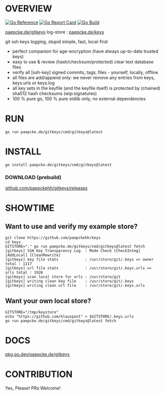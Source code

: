 # OVERVIEW
[![Go Reference](https://pkg.go.dev/badge/paepcke.de/gitkeys.svg)](https://pkg.go.dev/paepcke.de/gitkeys) [![Go Report Card](https://goreportcard.com/badge/paepcke.de/gitkeys)](https://goreportcard.com/report/paepcke.de/gitkeys) [![Go Build](https://github.com/paepckehh/gitkeys/actions/workflows/golang.yml/badge.svg)](https://github.com/paepckehh/gitkeys/actions/workflows/golang.yml)

[paepcke.de/gitkeys](https://paepcke.de/gitkeys/)
log-store : [paepcke.de/keys](https://paepcke.de/keys/)

git ssh keys logging, stupid simple, fast, local-first
 
- perfect companion for age-encryption (have always up-to-date trusted keys)
- easy to use & review (hash/checksum/protected) clear text database files
- verify all [ssh-key] signed commits, tags, files - yourself, locally, offline 
- all files are add/append only: we never remove any entries from keys, keys.urls or keys.log
- all key sets in the keyfile (and the keyfile itself) is protected by (chained) sha512 hash checksums (wip:signatures)
- 100 % pure go, 100 % pure stdlib only, no external dependencies

# RUN

```
go run paepcke.de/gitkeys/cmd/gitkeys@latest
```

# INSTALL

```
go install paepcke.de/gitkeys/cmd/gitkeys@latest
```

### DOWNLOAD (prebuild)

[github.com/paepckehh/gitkeys/releases](https://github.com/paepckehh/gitkeys/releases)

# SHOWTIME

## Want to use and verify my example store? 

``` Shell
git clone https://github.com/paepckehh/keys
cd keys
GITSTORE="." go run paepcke.de/gitkeys/cmd/gitkeys@latest fetch
[gitkeys] SSH Key Transparency Log  : Mode Check [CheckInteg] [AddLocal] [CleanRewrite]
[gitkeys] key file stats            : /usr/store/git/.keys => owner total : 1117
[gitkeys] url file stats            : /usr/store/git/.keys.urls => urls total : 1926
[gitkeys] scan local store for urls : /usr/store/git
[gitkeys] writing clean key file    : /usr/store/git/.keys
[gitkeys] writing clean url file    : /usr/store/git/.keys.urls
```

## Want your own local store? 

``` Shell
GITSTORE="/tmp/keystore"
echo "https://github.com/klauspost" > $GITSTORE/.keys.urls
go run paepcke.de/gitkeys/cmd/gitkeys@latest fetch
```

# DOCS

[pkg.go.dev/paepcke.de/gitkeys](https://pkg.go.dev/paepcke.de/gitkeys)

# CONTRIBUTION

Yes, Please! PRs Welcome! 
